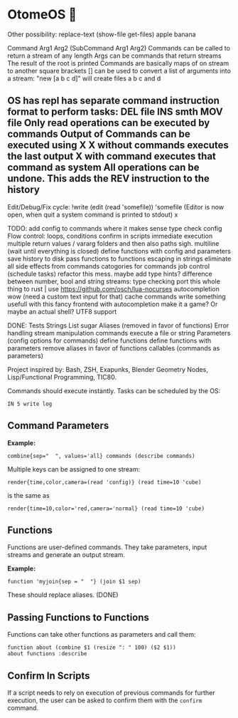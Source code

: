 # OtomeOS 💮

Other possibility:
replace-text (show-file get-files) apple banana

Command Arg1 Arg2 (SubCommand Arg1 Arg2)
Commands can be called to return a stream of any length
Args can be commands that return streams
The result of the root is printed
Commands are basically maps of on stream to another
square brackets [] can be used to convert a list of arguments into a stream:
"new [a b c d]" will create files a b c and d

OS
has repl
has separate command instruction format to perform tasks:
DEL file
INS smth
MOV file
Only read operations can be executed by commands
Output of Commands can be executed using X
X without commands executes the last output
X with command executes that command as system
All operations can be undone. This adds the REV instruction to the history
--
Edit/Debug/Fix cycle:
!write (edit (read 'somefile)) 'somefile
(Editor is now open, when quit a system command is printed to stdout)
x

TODO:
add config to commands where it makes sense
type check config
Flow control: loops, conditions
confirm in scripts
immediate execution
multiple return values / vararg
folders and then also paths sigh.
multiline (wait until everything is closed)
define functions with config and parameters
save history to disk
pass functions to functions
escaping in strings
eliminate all side effects from commands
catogories for commands
job control (schedule tasks)
refactor this mess. maybe add type hints?
difference between number, bool and string streams: type checking
port this whole thing to rust | use https://github.com/osch/lua-nocurses
autocompletion wow (need a custom text input for that)
cache commands
write something usefull with this
fancy frontend with autocompletion
make it a game? Or maybe an actual shell?
UTF8 support

DONE: Tests
Strings
List sugar
Aliases (removed in favor of functions)
Error handling
stream manipulation commands
execute a file or string
Parameters (config options for commands)
define functions
define functions with parameters
remove aliases in favor of functions
callables (commands as parameters)

Project inspired by: Bash, ZSH, Exapunks, Blender Geometry Nodes, Lisp/Functional Programming, TIC80.

Commands should execute instantly. Tasks can be scheduled by the OS:

```
IN 5 write log
```

## Command Parameters

**Example:**

```
combine{sep="  ", values='all} commands (describe commands)
```

Multiple keys can be assigned to one stream:

```
render{time,color,camera=(read 'config)} (read time=10 'cube)
```

is the same as

```
render{time=10,color='red,camera='normal} (read time=10 'cube)
```

## Functions

Functions are user-defined commands. They take parameters, input streams and
generate an output stream.

**Example:**

```
function 'myjoin{sep = "  "} (join $1 sep) 
```

These should replace aliases. (DONE)

## Passing Functions to Functions

Functions can take other functions as parameters and call them:

```
function about (combine $1 (resize ": " 100) ($2 $1))
about functions :describe
```

## Confirm In Scripts

If a script needs to rely on execution of previous commands for further execution,
the user can be asked to confirm them with the `confirm` command.
